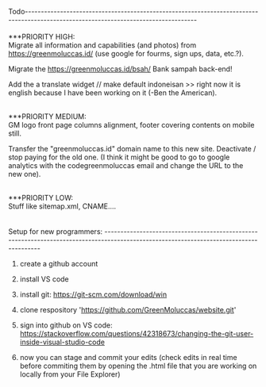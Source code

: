 Todo------------------------------------------------------------------------------------------------------------------------------------
<br><br>
***PRIORITY HIGH:<br>
 Migrate all information and capabilities (and photos) from https://greenmoluccas.id/
    (use google for fourms, sign ups, data, etc.?).

 Migrate the https://greenmoluccas.id/bsah/ Bank sampah back-end!

 Add the a translate widget // make default indoneisan >> right now it is english because I have been working on it (-Ben the American).

<br>
***PRIORITY MEDIUM:<br>
GM logo front page columns alignment, footer covering contents on mobile still.

Transfer the "greenmoluccas.id" domain name to this new site. Deactivate / stop paying for the old one. (I think it might be good to go to google analytics with the codegreenmoluccas email and change the URL to the new one).

<br>
***PRIORITY LOW:<br>
Stuff like sitemap.xml, CNAME....

<br>
<br>
<br>
Setup for new programmers: ----------------------------------------------------------------------------------------------------------------------------------------

1) create a github account

2) install VS code

3) install git: https://git-scm.com/download/win

4) clone respository 'https://github.com/GreenMoluccas/website.git'

5) sign into github on VS code: https://stackoverflow.com/questions/42318673/changing-the-git-user-inside-visual-studio-code

6) now you can stage and commit your edits
    (check edits in real time before commiting them by opening the .html file that you are working on locally from your File Explorer)